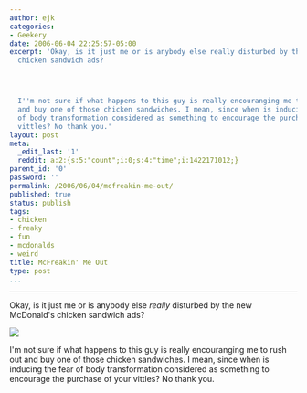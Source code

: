 ```yaml
---
author: ejk
categories:
- Geekery
date: 2006-06-04 22:25:57-05:00
excerpt: 'Okay, is it just me or is anybody else really disturbed by the new McDonald''s
  chicken sandwich ads?




  I''m not sure if what happens to this guy is really encouranging me to rush out
  and buy one of those chicken sandwiches. I mean, since when is inducing the fear
  of body transformation considered as something to encourage the purchase of your
  vittles? No thank you.'
layout: post
meta:
  _edit_last: '1'
  reddit: a:2:{s:5:"count";i:0;s:4:"time";i:1422171012;}
parent_id: '0'
password: ''
permalink: /2006/06/04/mcfreakin-me-out/
published: true
status: publish
tags:
- chicken
- freaky
- fun
- mcdonalds
- weird
title: McFreakin' Me Out
type: post
...
```

---

Okay, is it just me or is anybody else *really* disturbed by the new McDonald's chicken sandwich ads?

[![](/assets/2006/06/McFreaky.jpg)](http://www.youtube.com/watch?v=QDrdUP-7HKY)

I'm not sure if what happens to this guy is really encouranging me to rush out and buy one of those chicken sandwiches. I mean, since when is inducing the fear of body transformation considered as something to encourage the purchase of your vittles? No thank you.

